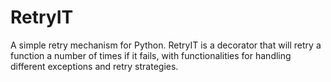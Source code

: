 # RetryIT

A simple retry mechanism for Python.
RetryIT is a decorator that will retry a function a number of times if it fails,
with functionalities for handling different exceptions and retry strategies.

